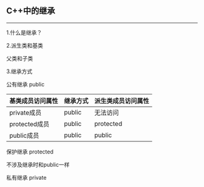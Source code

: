 ## C++中的继承

------------

1.什么是继承？

2.派生类和基类

父类和子类

3.继承方式

公有继承 public

| 基类成员访问属性 | 继承方式 | 派生类成员访问属性 |
| ---------------- | -------- | ------------------ |
| private成员      | public   | 无法访问           |
| protected成员    | public   | protected          |
| public成员       | public   | public             |

保护继承 protected



不涉及继承时和public一样

私有继承 private



